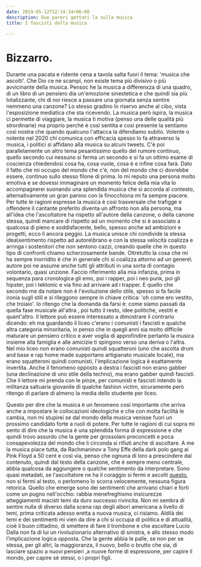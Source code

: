 ```yaml
---
date: 2019-05-12T12:14:34+06:00
description: Due pareri gettati là sulla musica
title: I fascisti della musica

---
```

# Bizzarro.

Durante una pacata e ridente cena a tavola salta fuori il tema: 'musica che ascolti'. Che Dio ce ne scampi, non esiste tema più divisivo o più avvicinante della musica. Pensoc he la musica a differenxza di una quadro, di un libro di un pensiero dia un'emozione sinestetica e che quindi sia più totalizzante, chi di noi riesce a passare una giornata senza sentire nemmeno una canzone? Lo stesso gradino lo riservo anche al cibo, vista l'esposizione mediatica che sta ricevendo. La musica però ispira, la musica ci permette di viaggiare, la musica ti motiva (penso una delle qualità più strordinarie) ma proprio perchè è così sentita e così presente la sentiamo così nostra che quando qualcuno l'attacca la difendiamo subito. Volente o nolente nel 2020 chi comunica con efficacia spesso lo fa attraverso la musica, i politici si affidano alla musica su alcuni tweets. C'è poi parallelamente un altro tema pesantissimo quello del rumore continuo, quello secondo cui nessuno si ferma un secondo e si fa un ottimo esame di coscienza chiedendosi cosa ha, cosa vuole, cosa è e infine cosa farà. Dato il fatto che mi occupo del mondo che c'è, non del mondo che ci dovrebbe essere, continuo sullo stesso filone di prima. Io mi reputo una persona molto emotiva e se dovessi immaginare un momento felice della mia vita lo accompagnerei suonando una splendida musica che si accorda al contesto, alternativamente un gran panino con la finocchiona mi fa sempre piacere. Per tutte le ragioni espresse la musica è così trasversale che trafigge e offendere il cantante preferito diventa un affronto non alla persona, ma all'idea che l'ascoltatore ha rispetto all'autore della canzone, o della canone stessa, quindi mancare di rispetto ad un momento che si è associato a qualcosa di pieno e soddisfacente, bello, spesso anche ad ambizioni e progetti, ecco lì ancora peggio. La musica unisce chi condivide la stessa idea\\sentimento rispetto ad autore\\brano e con la stessa velocità coalizza e arringa i sostenitori che non sentono cazzi, creando quelle che in questo tipo di confronti chiamo scherzosamente bande. Oltretutto la cosa che mi ha sempre inorridito è che in generale chi si coalizza attorno ad un genere\\ autore poi ne assume anche tutti gli attributi in una sorta di contagio volontario, quasi unzione. Faccio riferimento alla mia infanzia, prima in sequenza para cronologica gli emo, poi i rapper, poi i neo punk, poi gli hipster, poi i tektonic e via fino ad arrivare ad i trapper. E quello che secondo me da notare non è l'evoluzione dello stile, spesso si fa facile ironia sugli stili e si rileggono sempre in chiave critica: 'oh come ero vestito, che troiaio'. Io ritengo che la domanda da farsi è: come siamo passati da quella fase musicale all'altra , poi tutto il resto, idee politiche, vestiti e quant'altro. Il lettore può essere interessato a dimostrare il contrario dicendo: eh ma guardando il liceo c'erano i comunisti i fascisti e qualche altra categoria minoritaria, io penso che in quegli anni sia molto difficile maturare un pensiero critico e aver voglia di approfindire pertanto la musica insieme alla famiglia e alle amicizie ti spingono verso una deriva o l'altra. Nel mio liceo non erano comunisti quindi squatteroni (uno che ascolta drum and base e rap home made supportano artigianato musicale locale), ma erano squatteroni quindi comunisti, l'implicazione logica è esattamente invertita. Anche il fenomeno opposto a destra i fascisti non erano gabber (una declinazione di uno stile della techno), ma erano gabber quindi fascisti. Che il lettore mi prenda con le pinze, per comunisti e fascisti intendo la militanza saltuaria giovanile di qualche fashion victim, sicuramente però ritengo di parlare di almeno la media dello studente per liceo. 

Questo per dire che la musica è un fenomeno così importante che arriva anche a impostare le collocazioni ideologiche e che con molta facilità le cambia, non mi stupirei se dal mondo della musica venisse fuori un prossimo candidato forte a ruoli di potere. Per tutte le ragioni di cui sopra mi sento di dire che la musica è una splendida forma di espressione e che quindi trovo assurdo che la gente per grossolani preconcetti e poca consapevolezza del mondo che li circonda si rifiuti anche di ascoltare. A me la musica piace tutta, da Rachmaninov a Tony Effe della dark polo gang ai Pink Floyd a 50 cent e così via, penso che ognuna di loro a prescindere dal contenuto, quindi dal testo della canzone, che è sempre meno centrale, abbia qualcosa da aggiungere o qualche sentimento da interpretare. Sono quasi metadati, se l'ascoltatore ne ha il coraggio si fermi e ascolti [questo](https://www.youtube.com/watch?v=Hv4GCqUgXUE "questo"), non si fermi al testo, o perlomeno lo scorra velocemente, nessuna figura retorica. Quello che emerge sono dei sentimenti che arrivano chiari e forti come un pugno nell'occhio: rabbia menefreghismo insicurezze atteggiamenti macisti temi da duro successo rivincita. Non mi sembra di sentire nulla di diverso dalla scena rap degli albori americana a livello di temi, prima criticata adesso eretta a nuova musica, ci risiamo. Aldilà dei temi e dei sentimenti mi vien da dire a chi si occupa di politica e di attualità, cioè il buon cittadino,  di smettere di fare il trombone e che ascoltare Lucio Dalla non fa di lui un rivoluzionario alternativo di sinistra, e allo stesso modo l'implicazione logica opposta. Che la gente abbia le palle, se non per se stessa, per gli altri, la maggioranza, il nuovo, bello o brutto che sia, di lasciare spazio a nuovi pensieri ,a nuove forme di espressione, per capire il mondo, per capire sè stessi, o i propri figli.